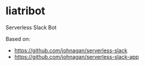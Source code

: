 # liatribot
Serverless Slack Bot

Based on:
 - https://github.com/johnagan/serverless-slack
 - https://github.com/johnagan/serverless-slack-app
